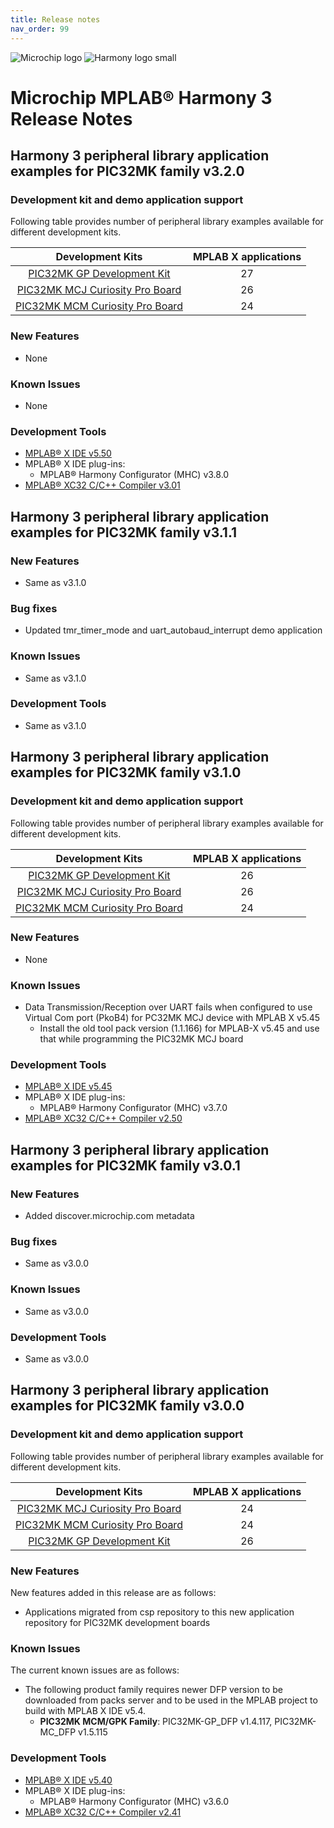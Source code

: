 ```yaml
---
title: Release notes
nav_order: 99
---
```


![Microchip logo](https://raw.githubusercontent.com/wiki/Microchip-MPLAB-Harmony/Microchip-MPLAB-Harmony.github.io/images/microchip_logo.png)
![Harmony logo small](https://raw.githubusercontent.com/wiki/Microchip-MPLAB-Harmony/Microchip-MPLAB-Harmony.github.io/images/microchip_mplab_harmony_logo_small.png)

# Microchip MPLAB® Harmony 3 Release Notes

## Harmony 3 peripheral library application examples for PIC32MK family  v3.2.0

### Development kit and demo application support

Following table provides number of peripheral library examples available for different development kits.

| Development Kits  | MPLAB X applications |
|:-----------------:|:-------------------:|
| [PIC32MK GP Development Kit](https://www.microchip.com/developmenttools/ProductDetails/dm320106) | 27 |
| [PIC32MK MCJ Curiosity Pro Board](https://www.microchip.com/en-us/development-tool/DT100113) | 26 |
| [PIC32MK MCM Curiosity Pro Board](https://www.microchip.com/en-us/development-tool/EV31E34A) | 24 |

### New Features

- None

### Known Issues

- None

### Development Tools

- [MPLAB® X IDE v5.50](https://www.microchip.com/mplab/mplab-x-ide)
- MPLAB® X IDE plug-ins:
  - MPLAB® Harmony Configurator (MHC) v3.8.0
- [MPLAB® XC32 C/C++ Compiler v3.01](https://www.microchip.com/mplab/compilers)


## Harmony 3 peripheral library application examples for PIC32MK family  v3.1.1

### New Features
- Same as v3.1.0

### Bug fixes
- Updated tmr_timer_mode and uart_autobaud_interrupt demo application

### Known Issues
- Same as v3.1.0

### Development Tools
- Same as v3.1.0

## Harmony 3 peripheral library application examples for PIC32MK family  v3.1.0

### Development kit and demo application support

Following table provides number of peripheral library examples available for different development kits.

| Development Kits  | MPLAB X applications |
|:-----------------:|:-------------------:|
| [PIC32MK GP Development Kit](https://www.microchip.com/developmenttools/ProductDetails/dm320106) | 26 |
| [PIC32MK MCJ Curiosity Pro Board](https://www.microchip.com/en-us/development-tool/DT100113) | 26 |
| [PIC32MK MCM Curiosity Pro Board](https://www.microchip.com/en-us/development-tool/EV31E34A) | 24 |

### New Features

- None

### Known Issues

- Data Transmission/Reception over UART fails when configured to use Virtual Com port (PkoB4) for PC32MK MCJ device with MPLAB X v5.45
  - Install the old tool pack version (1.1.166) for MPLAB-X v5.45 and use that while programming the PIC32MK MCJ board

### Development Tools

- [MPLAB® X IDE v5.45](https://www.microchip.com/mplab/mplab-x-ide)
- MPLAB® X IDE plug-ins:
  - MPLAB® Harmony Configurator (MHC) v3.7.0
- [MPLAB® XC32 C/C++ Compiler v2.50](https://www.microchip.com/mplab/compilers)


## Harmony 3 peripheral library application examples for PIC32MK family  v3.0.1

### New Features
- Added discover.microchip.com metadata

### Bug fixes
- Same as v3.0.0

### Known Issues
- Same as v3.0.0

### Development Tools
- Same as v3.0.0


## Harmony 3 peripheral library application examples for PIC32MK family  v3.0.0

### Development kit and demo application support

Following table provides number of peripheral library examples available for different development kits.

| Development Kits  | MPLAB X applications |
|:-----------------:|:-------------------:|
| [PIC32MK MCJ Curiosity Pro Board](https://www.microchip.com/en-us/development-tool/DT100113) | 24 |
| [PIC32MK MCM Curiosity Pro Board](https://www.microchip.com/en-us/development-tool/EV31E34A) | 24 |
| [PIC32MK GP Development Kit](https://www.microchip.com/developmenttools/ProductDetails/dm320106) | 26 |

### New Features

New features added in this release are as follows:

- Applications migrated from csp repository to this new application repository for PIC32MK development boards


### Known Issues

The current known issues are as follows:

- The following product family requires newer DFP version to be downloaded from packs server and to be used in the MPLAB project to build with MPLAB X IDE v5.4.
  - **PIC32MK MCM/GPK Family**: PIC32MK-GP_DFP v1.4.117, PIC32MK-MC_DFP v1.5.115
  
### Development Tools

- [MPLAB® X IDE v5.40](https://www.microchip.com/mplab/mplab-x-ide)
- MPLAB® X IDE plug-ins:
  - MPLAB® Harmony Configurator (MHC) v3.6.0
- [MPLAB® XC32 C/C++ Compiler v2.41](https://www.microchip.com/mplab/compilers)

